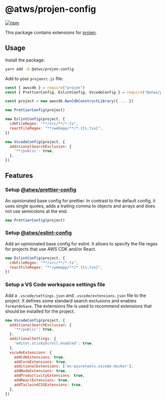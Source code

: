 # @atws/projen-config

[![npm](https://img.shields.io/npm/v/@atws/projen-config?style=flat-square)](https://www.npmjs.com/package/@atws/projen-config)

This package contains extensions for [projen](https://projen.io/).

## Usage

Install the package:

```bash
yarn add -D @atws/projen-config
```

Add to your `projenrc.js` file:

```js
const { awscdk } = require("projen")
const { PrettierConfig, EslintConfig, VscodeConfig } = require("@atws/projen-config")

const project = new awscdk.AwsCdkConstructLibrary({ ... })

new PrettierConfig(project)

new EslintConfig(project, {
  cdkFileRegex: "**/src/**/*.ts",
  reactFileRegex: "**/webapp/**/*.{ts,tsx}",
})

new VscodeConfig(project, {
  additionalSearchExclusion: {
    '**/public': true,
  },
})
```

## Features

### Setup [@atws/prettier-config](https://github.com/Austrian-Web-Services/config/tree/main/packages/prettier-config)

An opinionated base config for prettier. In contrast to the default config, it uses single quotes, adds a trailing comma to objects and arrays and does not use semicolons at the end.

```js
new PrettierConfig(project)
```

### Setup [@atws/eslint-config](https://github.com/Austrian-Web-Services/config/tree/main/packages/eslint-config)

Add an opinionated base config for eslint. It allows to specify the file regex for projects that use AWS CDK and/or React.

```js
new EslintConfig(project, {
  cdkFileRegex: "**/src/**/*.ts",
  reactFileRegex: "**/webapp/**/*.{ts,tsx}",
})
```

### Setup a VS Code workspace settings file

Add a `.vscode/settings.json` and `.vscode/extensions.json` file to the project. It defines some standard search exclusions and enables `formatOnSave`. The extensions file is used to recommend extensions that should be installed for the project.

```js
new VscodeConfig(project, {
  additionalSearchExclusion: {
    '**/public': true,
  },
  additionalSettings: {
    'editor.stickyScroll.enabled': true,
  },
  vscodeExtensions: {
    addCdkExtensions: true,
    addCoreExtensions: true,
    additionalExtensions: ['ms-azuretools.vscode-docker'],
    addNodeExtensions: true,
    addProductivityExtensions: true,
    addReactExtensions: true,
    addTailwindCSSExtensions: true,
  },
})
```
